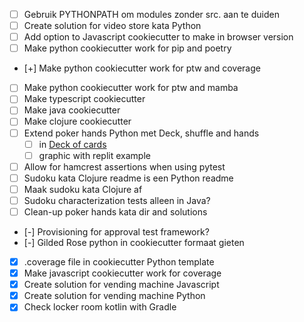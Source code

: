 - [ ] Gebruik PYTHONPATH om modules zonder src. aan te duiden
- [ ] Create solution for video store kata Python
- [ ] Add option to Javascript cookiecutter to make in browser version
- [ ] Make python cookiecutter work for pip and poetry
- [+] Make python cookiecutter work for ptw and coverage
- [ ] Make python cookiecutter work for ptw and mamba
- [ ] Make typescript cookiecutter
- [ ] Make java cookiecutter
- [ ] Make clojure cookiecutter
- [ ] Extend poker hands Python met Deck, shuffle and hands
  - [ ] in [Deck of cards](https://realpython.com/python-type-checking/)
  - [ ] graphic with replit example
- [ ] Allow for hamcrest assertions when using pytest
- [ ] Sudoku kata Clojure readme is een Python readme
- [ ] Maak sudoku kata Clojure af
- [ ] Sudoku characterization tests alleen in Java?
- [ ] Clean-up poker hands kata dir and solutions
- [-] Provisioning for approval test framework?
- [-] Gilded Rose python in cookiecutter formaat gieten
- [X] .coverage file in cookiecutter Python template
- [X] Make javascript cookiecutter work for coverage
- [X] Create solution for vending machine Javascript
- [X] Create solution for vending machine Python
- [X] Check locker room kotlin with Gradle
